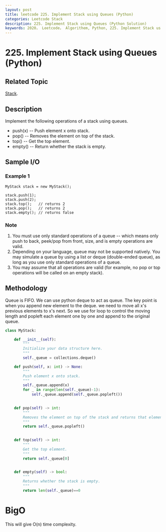 ```yaml
---
layout: post
title: leetcode 225. Implement Stack using Queues (Python)
categories: Leetcode Stack
description: 225. Implement Stack using Queues (Python Solution)
keywords: 2020， Leetcode， Algorithem, Python, 225. Implement Stack using Queues, zhenyu, Stack
---
```


# 225. Implement Stack using Queues (Python)

## Related Topic
<a href="/categories/#Stack" target="_blank"> Stack</a>.

## Description
Implement the following operations of a stack using queues.

* push(x) -- Push element x onto stack.
* pop() -- Removes the element on top of the stack.
* top() -- Get the top element.
* empty() -- Return whether the stack is empty.

## Sample I/O

### Example 1

```
MyStack stack = new MyStack();

stack.push(1);
stack.push(2);  
stack.top();   // returns 2
stack.pop();   // returns 2
stack.empty(); // returns false
```

### Note
1. You must use only standard operations of a queue -- which means only push to back, peek/pop from front, size, and is empty operations are valid.
2. Depending on your language, queue may not be supported natively. You may simulate a queue by using a list or deque (double-ended queue), as long as you use only standard operations of a queue.
3. You may assume that all operations are valid (for example, no pop or top operations will be called on an empty stack).

## Methodology
Queue is FIFO. We can use python deque to act as queue. The key point is when you append new element to the deque. we need to move all x's previous elements to x's next. So we use for loop to control the moving length and popleft each element one by one and append to the original queue.




```python
class MyStack:

    def __init__(self):
        """
        Initialize your data structure here.
        """
        self._queue = collections.deque()

    def push(self, x: int) -> None:
        """
        Push element x onto stack.
        """
        self._queue.append(x)
        for _ in range(len(self._queue)-1):
            self._queue.append(self._queue.popleft())
        

    def pop(self) -> int:
        """
        Removes the element on top of the stack and returns that element.
        """
        return self._queue.popleft()
        

    def top(self) -> int:
        """
        Get the top element.
        """
        return self._queue[0]
        

    def empty(self) -> bool:
        """
        Returns whether the stack is empty.
        """
        return len(self._queue)==0 
```
# BigO
This will give O(n) time complexity.